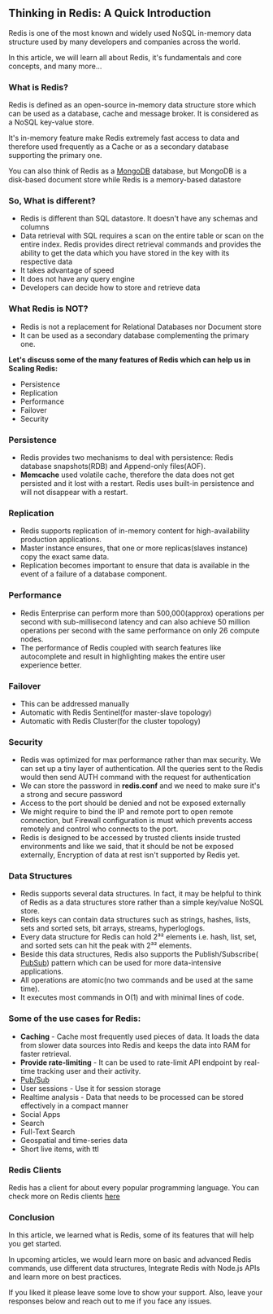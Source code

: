 ## Thinking in Redis: A Quick Introduction

Redis is one of the most known and widely used NoSQL in-memory data structure used by many developers and companies across the world. 

In this article, we will learn all about Redis, it's fundamentals and core concepts, and
many more...

### What is Redis?

Redis is defined as an open-source in-memory data structure store which can be used as a database, cache and message broker. It is considered as a NoSQL key-value store. 

It's in-memory feature make Redis extremely fast access to data and therefore used frequently as a Cache or as a secondary database supporting the primary one. 

You can also think of Redis as a  [MongoDB](https://djaytechdiary.com/mongodb-a-beginners-guide) database, but MongoDB is a disk-based document store while Redis is a memory-based datastore

### So, What is different?

- Redis is different than SQL datastore. It doesn't have any schemas and columns
- Data retrieval with SQL requires a scan on the entire table or scan on the entire index. Redis provides direct retrieval commands and provides the ability to get the data which you have stored in the key with its respective data
- It takes advantage of speed
- It does not have any query engine
- Developers can decide how to store and retrieve data

### What Redis is NOT?

- Redis is not a replacement for Relational Databases nor Document store
- It can be used as a secondary database complementing the primary one. 


**Let's discuss some of the many features of Redis which can help us in Scaling Redis:**

- Persistence
- Replication
- Performance
- Failover
- Security

### Persistence

- Redis provides two mechanisms to deal with persistence: Redis database snapshots(RDB) and Append-only files(AOF).
- **Memcache** used volatile cache, therefore the data does not get persisted and it lost with a restart. Redis uses built-in persistence and will not disappear with a restart. 

### Replication

- Redis supports replication of in-memory content for high-availability production applications. 
- Master instance ensures, that one or more replicas(slaves instance) copy the exact same data.
- Replication becomes important to ensure that data is available in the event of a failure of a database component.



### Performance

- Redis Enterprise can perform more than 500,000(approx) operations per second with sub-millisecond latency and can also achieve 50 million operations per second with the same performance on only 26 compute nodes.
- The performance of Redis coupled with search features like autocomplete and result in highlighting makes the entire user experience better.


### Failover

- This can be addressed manually
- Automatic with Redis Sentinel(for master-slave topology)
- Automatic with Redis Cluster(for the cluster topology)

### Security

- Redis was optimized for max performance rather than max security. We can set up a tiny layer of authentication. All the queries sent to the Redis would then send AUTH command with the request for authentication
- We can store the password in **redis.conf** and we need to make sure it's a strong and secure password 
- Access to the port should be denied and not be exposed externally
- We might require to bind the IP and remote port to open remote connection, but Firewall configuration is must which prevents access remotely and control who connects to the port.
- Redis is designed to be accessed by trusted clients inside trusted environments and like we said, that it should be not be exposed externally, Encryption of data at rest isn't supported by Redis yet.


### Data Structures

- Redis supports several data structures. In fact, it may be helpful to think of Redis as a data structures store rather than a simple key/value NoSQL store.
- Redis keys can contain data structures such as strings, hashes, lists, sets and sorted sets, bit arrays, streams, hyperloglogs.
- Every data structure for Redis can hold 2³² elements i.e. hash, list, set, and sorted sets can hit the peak with 2³² elements.
- Beside this data structures, Redis also supports the Publish/Subscribe( [PubSub](https://djaytechdiary.com/graphql-subscriptions-with-redis-pubsub)) pattern which can be used for more data-intensive applications.
- All operations are atomic(no two commands and be used at the same time).
- It executes most commands in O(1) and with minimal lines of code.

### Some of the use cases for Redis:

- **Caching** - Cache most frequently used pieces of data. It loads the data from slower data sources into Redis and keeps the data into RAM for faster retrieval.
- **Provide rate-limiting** - It can be used to rate-limit API endpoint by real-time tracking user and their activity. 
-  [Pub/Sub](https://djaytechdiary.com/graphql-subscriptions-with-redis-pubsub)
- User sessions - Use it for session storage
- Realtime analysis - Data that needs to be processed can be stored effectively in a compact manner
- Social Apps
- Search
- Full-Text Search
- Geospatial and time-series data
- Short live items, with ttl

### Redis Clients

> 
Redis has a client for about every popular programming language. You can check  more on Redis clients [here](http://redis.io/clients) 


### Conclusion

In this article, we learned what is Redis, some of its features that will help you get started.

In upcoming articles, we would learn more on basic and advanced Redis commands, use different data structures, Integrate Redis with Node.js APIs and learn more on best practices.

If you liked it please leave some love to show your support. Also, leave your responses below and reach out to me if you face any issues.